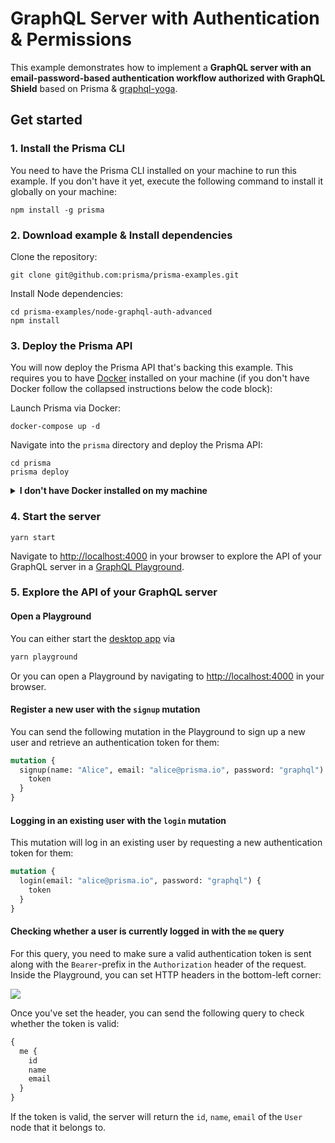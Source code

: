 # GraphQL Server with Authentication & Permissions 

This example demonstrates how to implement a **GraphQL server with an email-password-based authentication workflow authorized with GraphQL Shield** based on Prisma & [graphql-yoga](https://github.com/prisma/graphql-yoga).

## Get started

### 1. Install the Prisma CLI

You need to have the Prisma CLI installed on your machine to run this example. If you don't have it yet, execute the following command to install it globally on your machine:

```
npm install -g prisma
```

### 2. Download example & Install dependencies

Clone the repository:

```
git clone git@github.com:prisma/prisma-examples.git
```

Install Node dependencies:

```
cd prisma-examples/node-graphql-auth-advanced
npm install
```

### 3. Deploy the Prisma API

You will now deploy the Prisma API that's backing this example. This requires you to have [Docker](https://www.docker.com) installed on your machine (if you don't have Docker follow the collapsed instructions below the code block):

Launch Prisma via Docker:

```
docker-compose up -d
```

Navigate into the `prisma` directory and deploy the Prisma API:

```
cd prisma
prisma deploy
```

<details>
 <summary><strong>I don't have Docker installed on my machine</strong></summary>

To deploy your service to a demo server (rather than locally with Docker), follow these steps:

- Run the following command:
  ```
  cd prisma
  prisma deploy --new
  ```
- In the interactive CLI wizard:
  - Select the **Demo server**
  - For all following questions, choose the suggested values by just hitting **Enter**

</details>

### 4. Start the server

```
yarn start
```

Navigate to [http://localhost:4000](http://localhost:4000) in your browser to explore the API of your GraphQL server in a [GraphQL Playground](https://github.com/prisma/graphql-playground).

### 5. Explore the API of your GraphQL server

#### Open a Playground

You can either start the [desktop app](https://github.com/prisma/graphql-playground) via

```sh
yarn playground
```

Or you can open a Playground by navigating to [http://localhost:4000](http://localhost:4000) in your browser.

#### Register a new user with the `signup` mutation

You can send the following mutation in the Playground to sign up a new user and retrieve an authentication token for them:

```graphql
mutation {
  signup(name: "Alice", email: "alice@prisma.io", password: "graphql") {
    token
  }
}
```

#### Logging in an existing user with the `login` mutation

This mutation will log in an existing user by requesting a new authentication token for them:

```graphql
mutation {
  login(email: "alice@prisma.io", password: "graphql") {
    token
  }
}
```

#### Checking whether a user is currently logged in with the `me` query

For this query, you need to make sure a valid authentication token is sent along with the `Bearer`-prefix in the `Authorization` header of the request. Inside the Playground, you can set HTTP headers in the bottom-left corner:

![](https://imgur.com/bEGUtO0.png)

Once you've set the header, you can send the following query to check whether the token is valid:

```graphql
{
  me {
    id
    name
    email
  }
}
```

If the token is valid, the server will return the `id`, `name`, `email` of the `User` node that it belongs to.

